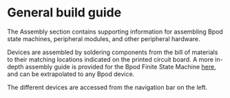 # General build guide
The Assembly section contains supporting information for assembling Bpod state machines, peripheral modules, and other peripheral hardware.

Devices are assembled by soldering components from the bill of materials to their matching locations indicated  on the printed circuit board. A more in-depth assembly guide is provided for the Bpod Finite State Machine [here](../assembly/state-machine-assembly-0_5.md), and can be extrapolated to any Bpod device.

The different devices are accessed from the navigation bar on the left. 